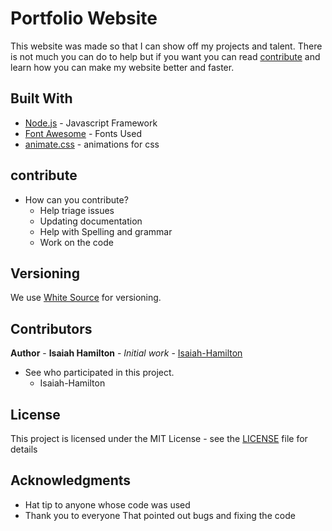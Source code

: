 # Portfolio Website

This website was made so that I can show off my projects and talent. There is not much you can do to help but if you want you can read [contribute](##contribute) and learn how you can make my website better and faster.

## Built With

* [Node.js](https://github.com/nodejs/node) - Javascript Framework
* [Font Awesome](https://fontawesome.com/) - Fonts Used
* [animate.css](https://github.com/animate-css/animate.css) - animations for css

## contribute

- How can you contribute?
  - Help triage issues
  - Updating documentation
  - Help with Spelling and grammar
  - Work on the code

## Versioning

We use [White Source](.whitesource) for versioning.

## Contributors

**Author** - **Isaiah Hamilton** - *Initial work* - [Isaiah-Hamilton](https://github.com/Isaiah-Hamilton)

- See who participated in this project.
  - Isaiah-Hamilton

## License

This project is licensed under the MIT License - see the [LICENSE](LICENSE) file for details

## Acknowledgments

* Hat tip to anyone whose code was used
* Thank you to everyone That pointed out bugs and fixing the code
